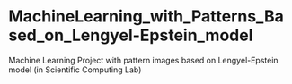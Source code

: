 # MachineLearning_with_Patterns_Based_on_Lengyel-Epstein_model
Machine Learning Project with pattern images based on Lengyel-Epstein model (in Scientific Computing Lab)
